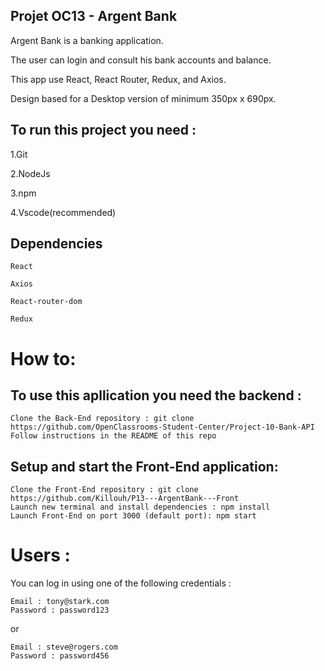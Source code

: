 ## Projet OC13 - Argent Bank

Argent Bank is a banking application.

The user can login and consult his bank accounts and balance.

This app use React, React Router, Redux, and Axios.

Design based for a Desktop version of minimum 350px x 690px.

## To run this project you need :

1.Git

2.NodeJs

3.npm

4.Vscode(recommended)

## Dependencies


    React 

    Axios 

    React-router-dom

    Redux



# How to:

## To use this apllication you need the backend :

    Clone the Back-End repository : git clone https://github.com/OpenClassrooms-Student-Center/Project-10-Bank-API
    Follow instructions in the README of this repo

## Setup and start the Front-End application:

    Clone the Front-End repository : git clone https://github.com/Killouh/P13---ArgentBank---Front
    Launch new terminal and install dependencies : npm install
    Launch Front-End on port 3000 (default port): npm start

# Users :
You can log in using one of the following credentials :

    Email : tony@stark.com
    Password : password123

or

    Email : steve@rogers.com
    Password : password456

